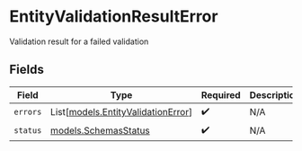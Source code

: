 # EntityValidationResultError

Validation result for a failed validation


## Fields

| Field                                                                    | Type                                                                     | Required                                                                 | Description                                                              |
| ------------------------------------------------------------------------ | ------------------------------------------------------------------------ | ------------------------------------------------------------------------ | ------------------------------------------------------------------------ |
| `errors`                                                                 | List[[models.EntityValidationError](../models/entityvalidationerror.md)] | :heavy_check_mark:                                                       | N/A                                                                      |
| `status`                                                                 | [models.SchemasStatus](../models/schemasstatus.md)                       | :heavy_check_mark:                                                       | N/A                                                                      |